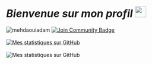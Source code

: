 # ***Bienvenue sur mon profil*** <img src="https://raw.githubusercontent.com/MartinHeinz/MartinHeinz/master/wave.gif" width="30px">

<div> 
  <img src="https://komarev.com/ghpvc/?username=mehdaouiadam&label=Profile%20views&color=ce9927&style=flat" alt="mehdaouiadam"/> 
  <a href=https://discord.gg/DUtMEfAA9N> 
    <img src="https://img.shields.io/discord/473484319914983434.svg?style=flat&label=Join%20Community&color=7289DA" alt="Join Community Badge"/>
  </a>  
</div>

<br>

<a href="https://github.com/adammehdaoui">
  <img src="https://github-readme-stats.vercel.app/api?username=adammehdaoui&show_icons=true&theme=tokyonight" alt="Mes statistiques sur GitHub">
</a>

<br>
<br>

<a>
  <img src="https://github-readme-stats.vercel.app/api/top-langs/?username=adammehdaoui&theme=tokyonight&layout=compact" alt="Mes statistiques sur GitHub">
</a>
       
<!--
<code><img height="30" src="https://raw.githubusercontent.com/github/explore/5c058a388828bb5fde0bcafd4bc867b5bb3f26f3/topics/python/python.png"></code>
<code><img height="30" src="https://raw.githubusercontent.com/github/explore/80688e429a7d4ef2fca1e82350fe8e3517d3494d/topics/html/html.png"></code>
<code><img height="30" src="https://raw.githubusercontent.com/github/explore/80688e429a7d4ef2fca1e82350fe8e3517d3494d/topics/css/css.png"></code>
<code><img height="30" src="https://raw.githubusercontent.com/github/explore/80688e429a7d4ef2fca1e82350fe8e3517d3494d/topics/react/react.png"></code>
<code><img height="30" src="https://raw.githubusercontent.com/github/explore/80688e429a7d4ef2fca1e82350fe8e3517d3494d/topics/php/php.png"></code>
-->                                                                                              

